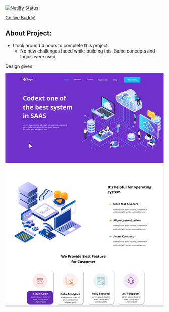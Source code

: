 [![Netlify Status](https://api.netlify.com/api/v1/badges/08792b0d-05a4-4f99-97ad-0f08934f1468/deploy-status)](https://app.netlify.com/sites/tushar-ojha-web-design-landing-page/deploys)


[Go live Buddy!](https://tushar-ojha-business-landing-page.netlify.app/)

## About Project:
- I took around 4 hours to complete this project.
  - No new challenges faced while building this. Same concepts and logics were used.

Design given:


![Design](/Design.png)


